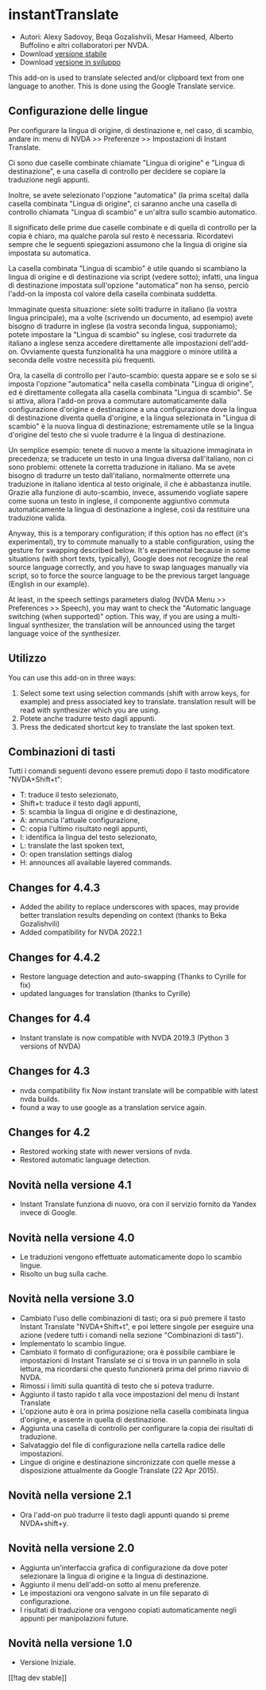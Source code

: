 # instantTranslate #

* Autori: Alexy Sadovoy, Beqa Gozalishvili, Mesar Hameed, Alberto Buffolino
  e altri collaboratori per NVDA.
* Download [versione stabile][1]
* Download [versione in sviluppo][2]

This add-on is used to translate selected and/or clipboard text from one
language to another.  This is done using the Google Translate service.

## Configurazione delle lingue ##
Per configurare la lingua di origine, di destinazione e, nel caso, di scambio, andare in: menu di NVDA >> Preferenze >> Impostazioni di Instant Translate.

Ci sono due caselle combinate chiamate "Lingua di origine" e "Lingua di
destinazione", e una casella di controllo per decidere se copiare la
traduzione negli appunti.

Inoltre, se avete selezionato l'opzione "automatica" (la prima scelta) dalla
casella combinata "Lingua di origine", ci saranno anche una casella di
controllo chiamata "Lingua di scambio" e un'altra sullo scambio automatico.

Il significato delle prime due caselle combinate e di quella di controllo
per la copia è chiaro, ma qualche parola sul resto è necessaria. Ricordatevi
sempre che le seguenti spiegazioni assumono che la lingua di origine sia
impostata su automatica.

La casella combinata "Lingua di scambio" è utile quando si scambiano la
lingua di origine e di destinazione via script (vedere sotto); infatti, una
lingua di destinazione impostata sull'opzione "automatica" non ha senso,
perciò l'add-on la imposta col valore della casella combinata suddetta.

Immaginate questa situazione: siete soliti tradurre in italiano (la vostra
lingua principale), ma a volte (scrivendo un documento, ad esempio) avete
bisogno di tradurre in inglese (la vostra seconda lingua, supponiamo);
potete impostare la "Lingua di scambio" su inglese, così tradurrete da
italiano a inglese senza accedere direttamente alle impostazioni
dell'add-on. Ovviamente questa funzionalità ha una maggiore o minore utilità
a seconda delle vostre necessità più frequenti.

Ora, la casella di controllo per l'auto-scambio: questa appare se e solo se
si imposta l'opzione "automatica" nella casella combinata "Lingua di
origine", ed è direttamente collegata alla casella combinata "Lingua di
scambio". Se si attiva, allora l'add-on prova a commutare automaticamente
dalla configurazione d'origine e destinazione a una configurazione dove la
lingua di destinazione diventa quella d'origine, e la lingua selezionata in
"Lingua di scambio" è la nuova lingua di destinazione; estremamente utile se
la lingua d'origine del testo che si vuole tradurre è la lingua di
destinazione.

Un semplice esempio: tenete di nuovo a mente la situazione immaginata in
precedenza; se traducete un testo in una lingua diversa dall'italiano, non
ci sono problemi: ottenete la corretta traduzione in italiano. Ma se avete
bisogno di tradurre un testo dall'italiano, normalmente otterrete una
traduzione in italiano identica al testo originale, il che è abbastanza
inutile. Grazie alla funzione di auto-scambio, invece, assumendo vogliate
sapere come suona un testo in inglese, il componente aggiuntivo commuta
automaticamente la lingua di destinazione a inglese, così da restituire una
traduzione valida.

Anyway, this is a temporary configuration; if this option has no effect
(it's experimental), try to commute manually to a stable configuration,
using the gesture for swapping described below. It's experimental because in
some situations (with short texts, typically), Google does not recognize the
real source language correctly, and you have to swap languages manually via
script, so to force the source language to be the previous target language
(English in our example).

At least, in the speech settings parameters dialog (NVDA Menu >> Preferences >> Speech), you may want to check the "Automatic language switching (when supported)" option. This way, if you are using a multi-lingual synthesizer, the translation will be announced using the target language voice of the synthesizer.

## Utilizzo ##
You can use this add-on in three ways:

1. Select some text using selection commands (shift with arrow keys, for
   example) and press associated key to translate. translation result will
   be read with synthesizer which you are using.
2. Potete anche tradurre testo dagli appunti.
3. Press the dedicated shortcut key to translate the last spoken text.

## Combinazioni di tasti ##
Tutti i comandi seguenti devono essere premuti dopo il tasto modificatore
"NVDA+Shift+t":

* T: traduce il testo selezionato,
* Shift+t: traduce il testo dagli appunti,
* S: scambia la lingua di origine e di destinazione,
* A: annuncia l'attuale configurazione,
* C: copia l'ultimo risultato negli appunti,
* I: identifica la lingua del testo selezionato,
* L: translate the last spoken text,
* O: open translation settings dialog
* H: announces all available layered commands.

## Changes for 4.4.3 ##
* Added the ability to replace underscores with spaces, may provide better
  translation results depending on context (thanks to Beka Gozalishvili)
* Added compatibility for NVDA 2022.1

## Changes for 4.4.2 ##
* Restore language detection and auto-swapping (Thanks to Cyrille for fix)
* updated languages for translation (thanks to Cyrille)

## Changes for 4.4 ##
* Instant translate is now compatible with NVDA 2019.3 (Python 3 versions of
  NVDA)

## Changes for 4.3 ##
* nvda compatibility fix Now instant translate will be compatible with
  latest nvda builds.
* found a way to use google as a translation service again.

## Changes for 4.2 ##
* Restored working state with newer versions of nvda.
* Restored automatic language detection.

## Novità nella versione 4.1 ##
* Instant Translate funziona di nuovo, ora con il servizio fornito da Yandex
  invece di Google.

## Novità nella versione 4.0 ##
* Le traduzioni vengono effettuate automaticamente dopo lo scambio lingue.
* Risolto un bug sulla cache.

## Novità nella versione 3.0 ##
* Cambiato l'uso delle combinazioni di tasti; ora si può premere il tasto
  Instant Translate "NVDA+Shift+t", e poi lettere singole per eseguire una
  azione (vedere tutti i comandi nella sezione "Combinazioni di tasti").
* Implementato lo scambio lingue.
* Cambiato il formato di configurazione; ora è possibile cambiare le
  impostazioni di Instant Translate se ci si trova in un pannello in sola
  lettura, ma ricordarsi che questo funzionerà prima del primo riavvio di
  NVDA.
* Rimossi i limiti sulla quantità di testo che si poteva tradurre.
* Aggiunto il tasto rapido t alla voce impostazioni del menu di Instant
  Translate
* L'opzione auto è ora in prima posizione nella casella combinata lingua
  d'origine, e assente in quella di destinazione.
* Aggiunta una casella di controllo per configurare la copia dei risultati
  di traduzione.
* Salvataggio del file di configurazione nella cartella radice delle
  impostazioni.
* Lingue di origine e destinazione sincronizzate con quelle messe a
  disposizione attualmente da Google Translate (22 Apr 2015).


## Novità nella versione 2.1 ##
* Ora l'add-on può tradurre il testo dagli appunti quando si preme
  NVDA+shift+y.

## Novità nella versione 2.0 ##
* Aggiunta un'interfaccia grafica di configurazione da dove poter
  selezionare la lingua di origine e la lingua di destinazione.
* Aggiunto il menu dell'add-on sotto al menu preferenze.
* Le impostazioni ora vengono salvate in un file separato di configurazione.
* I risultati di traduzione ora vengono copiati automaticamente negli
  appunti per manipolazioni future.

## Novità nella versione 1.0 ##
* Versione Iniziale.


[[!tag dev stable]]

[1]: https://www.nvaccess.org/addonStore/legacy?file=instantTranslate

[2]: https://www.nvaccess.org/addonStore/legacy?file=it-dev
